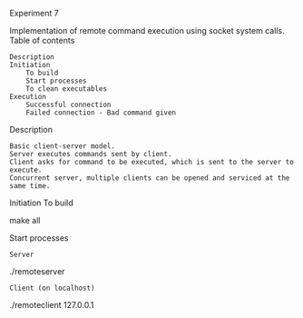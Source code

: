 Experiment 7

Implementation of remote command execution using socket system calls.
Table of contents

    Description
    Initiation
        To build
        Start processes
        To clean executables
    Execution
        Successful connection
        Failed connection - Bad command given

Description

    Basic client-server model.
    Server executes commands sent by client.
    Client asks for command to be executed, which is sent to the server to execute.
    Concurrent server, multiple clients can be opened and serviced at the same time.

Initiation
To build

make all

Start processes

    Server

./remoteserver

    Client (on localhost)

./remoteclient 127.0.0.1
